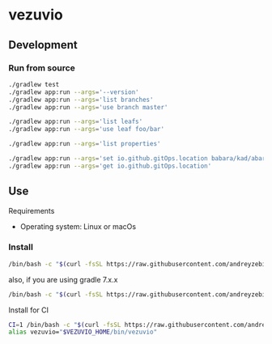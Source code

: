 # vezuvio


## Development
### Run from source
```bash
./gradlew test
./gradlew app:run --args='--version'
./gradlew app:run --args='list branches'
./gradlew app:run --args='use branch master'

./gradlew app:run --args='list leafs'
./gradlew app:run --args='use leaf foo/bar'

./gradlew app:run --args='list properties'

./gradlew app:run --args='set io.github.gitOps.location babara/kad/abara'
./gradlew app:run --args='get io.github.gitOps.location'
```

## Use
Requirements
- Operating system: Linux or macOs

### Install
```bash
/bin/bash -c "$(curl -fsSL https://raw.githubusercontent.com/andreyzebin/vezuvio/refs/heads/master/install)"
```
also, if you are using gradle 7.x.x
```bash
/bin/bash -c "$(curl -fsSL https://raw.githubusercontent.com/andreyzebin/vezuvio/refs/heads/gradle-7/install)"
```

Install for CI
```bash
CI=1 /bin/bash -c "$(curl -fsSL https://raw.githubusercontent.com/andreyzebin/vezuvio/refs/heads/master/install)"
alias vezuvio="$VEZUVIO_HOME/bin/vezuvio"
```